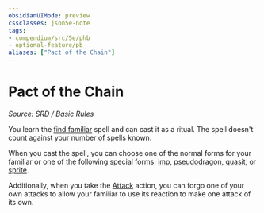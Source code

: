 ```yaml
---
obsidianUIMode: preview
cssclasses: json5e-note
tags:
- compendium/src/5e/phb
- optional-feature/pb
aliases: ["Pact of the Chain"]
---
```

# Pact of the Chain
*Source: SRD / Basic Rules* 

You learn the [find familiar](compendium/spells/find-familiar.md) spell and can cast it as a ritual. The spell doesn't count against your number of spells known.

When you cast the spell, you can choose one of the normal forms for your familiar or one of the following special forms: [imp](compendium/bestiary/fiend/imp.md), [pseudodragon](compendium/bestiary/dragon/pseudodragon.md), [quasit](compendium/bestiary/fiend/quasit.md), or [sprite](compendium/bestiary/fey/sprite.md).

Additionally, when you take the [Attack](rules/actions.md#Attack) action, you can forgo one of your own attacks to allow your familiar to use its reaction to make one attack of its own.